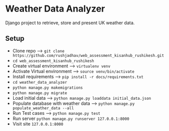 Weather Data Analyzer
=====================

Django project to retrieve, store and present UK weather data.

Setup
---------

* Clone repo --> `git clone https://github.com/rushjadhav/web_assessment_kisanhub_rushikesh.git`
* `cd web_assessment_kisanhub_rushikesh`
* Create virtual environment --> `virtualenv venv`
* Activate Virtual environment --> `source venv/bin/activate`
* Install requirements --> `pip install -r docs/requirements.txt`
* `cd weather_data_analyzer` 
* `python manage.py makemigrations`
* `python manage.py migrate`
* Load initial data --> `python manage.py loaddata initial_data.json`
* Populate database with weather data --> `python manage.py populate_weather_data --all`
* Run Test cases --> `python manage.py test`
* Run server `python manage.py runserver 127.0.0.1:8000`
* Visit site `127.0.0.1:8000`
